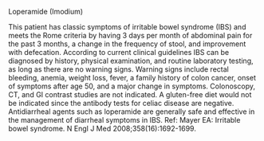 Loperamide (Imodium)

This patient has classic symptoms of irritable bowel syndrome (IBS) and meets the Rome criteria by having 3 days per month of abdominal pain for the past 3 months, a change in the frequency of stool, and improvement with defecation.  According to current clinical guidelines IBS can be diagnosed by history, physical examination, and routine laboratory testing, as long as there are no warning signs.  Warning signs include rectal bleeding, anemia, weight loss, fever, a family history of colon cancer, onset of symptoms after age 50, and a major change in symptoms.  Colonoscopy, CT, and GI contrast studies are not indicated.  A gluten-free diet would not be indicated since the antibody tests for celiac disease are negative.  Antidiarrheal agents such as loperamide are generally safe and effective in the management of diarrheal symptoms in IBS. Ref: Mayer EA: Irritable bowel syndrome. N Engl J Med 2008;358(16):1692-1699.